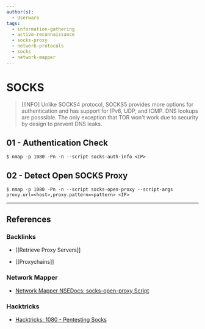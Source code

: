 ```yaml
---
author(s):
  - Userware
tags:
  - information-gathering
  - active-reconnaissance
  - socks-proxy
  - network-protocols
  - socks
  - network-mapper
---
```

# SOCKS

> [!INFO]
> Unlike SOCKS4 protocol, SOCKS5 provides more options for authentication and has support for IPv6, UDP, and ICMP. DNS lookups are posssible. The only exception that TOR won't work due to security by design to prevent DNS leaks.

## 01 - Authentication Check

```
$ nmap -p 1080 -Pn -n --script socks-auth-info <IP>
```

## 02 - Detect Open SOCKS Proxy

```
$ nmap -p 1080 -Pn -n --script socks-open-proxy --script-args proxy.url=<host>,proxy.pattern=<pattern> <IP>
```

---
## References

### Backlinks

- [[Retrieve Proxy Servers]]

- [[Proxychains]]

### Network Mapper

- [Network Mapper NSEDocs: socks-open-proxy Script](https://nmap.org/nsedoc/scripts/socks-open-proxy.html)

### Hacktricks

- [Hacktricks: 1080 - Pentesting Socks](https://book.hacktricks.wiki/en/network-services-pentesting/1080-pentesting-socks.html)